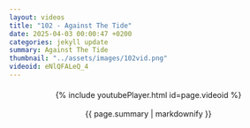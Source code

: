 ```yaml
---
layout: videos
title: "102 - Against The Tide"
date: 2025-04-03 00:00:47 +0200
categories: jekyll update
summary: Against The Tide
thumbnail: "../assets/images/102vid.png"
videoid: eNlQFALeQ_4
---
```


<div style="text-align: center; margin-top: 20px;">
  {% include youtubePlayer.html id=page.videoid %}
  <p style="margin-top: 15px; font-size: 1.2em; color: #333;">
    <p>{{ page.summary | markdownify }}</p>
  </p>
</div>

